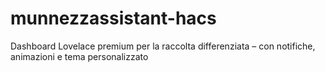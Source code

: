 # munnezzassistant-hacs
Dashboard Lovelace premium per la raccolta differenziata – con notifiche, animazioni e tema personalizzato
